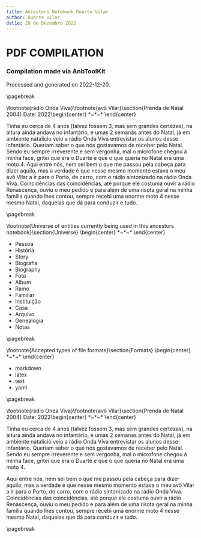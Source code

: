```yaml
---
title: Ancestors Notebook Duarte Vilar
author: Duarte Vilar
dat1e: 20 de Dezembro 2022
---
```

# PDF COMPILATION


### Compilation made via AnbToolKit
Processed and generated on 2022-12-20.


\pagebreak

\footnote{rádio Onda Viva}\footnote{avô Vilar}\section{Prenda de Natal 2004}
Date: 	2022\begin{center}
$\ast$~$\ast$~$\ast$
\end{center}	


Tinha eu cerca de 4 anos (talvez fossem 3, mas sem grandes certezas), na
altura ainda andava no infantário, e umas 2 semanas antes do Natal, já
em ambiente natalício veio a rádio Onda Viva entrevistar os alunos desse
infantário. Queriam saber o que nós gostavamos de receber pelo Natal.
Sendo eu sempre irreverente e sem vergonha, mal o microfone chegou à
minha face, gritei que era o Duarte e que o que queria no Natal era uma
moto 4. Aqui entre nós, nem sei bem o que me passou pela cabeça para
dizer aquilo, mas a verdade é que nesse mesmo momento estava o meu avô
Vilar a ir para o Porto, de carro, com o rádio sintonizado na rádio Onda
Viva. Coincidências das coincidências, até porque ele costuma ouvir a
rádio Renascença, ouviu o meu pedido e para além de uma risota geral na
minha família quando lhes contou, sempre recebi uma enorme moto 4 nesse
mesmo Natal, daquelas que dá para conduzir e tudo.

\pagebreak

\footnote{Universe of entities currently being used in this ancestors notebook}\section{Universe}
\begin{center}
$\ast$~$\ast$~$\ast$
\end{center}	

* Pessoa
* História
* Story
* Biografia
* Biography
* Foto
* Album
* Ramo
* Familiar
* Instituição
* Casa
* Arquivo
* Genealogia
* Notas

\pagebreak

\footnote{Accepted types of file formats}\section{Formats}
\begin{center}
$\ast$~$\ast$~$\ast$
\end{center}	

* markdown
* latex
* text
* yaml

\pagebreak

\footnote{rádio Onda Viva}\footnote{avô Vilar}\section{Prenda de Natal 2004}
Date: 	2022\begin{center}
$\ast$~$\ast$~$\ast$
\end{center}	


Tinha eu cerca de 4 anos (talvez fossem 3, mas sem grandes certezas), na
altura ainda andava no infantário, e umas 2 semanas antes do Natal, já
em ambiente natalício veio a rádio Onda Viva entrevistar os alunos desse
infantário. Queriam saber o que nós gostavamos de receber pelo Natal.
Sendo eu sempre irreverente e sem vergonha, mal o microfone chegou à
minha face, gritei que era o Duarte e que o que queria no Natal era uma
moto 4.

Aqui entre nós, nem sei bem o que me passou pela cabeça para
dizer aquilo, mas a verdade é que nesse mesmo momento estava o meu avô
Vilar a ir para o Porto, de carro, com o rádio sintonizado na rádio Onda
Viva. Coincidências das coincidências, até porque ele costuma ouvir a
rádio Renascença, ouviu o meu pedido e para além de uma risota geral na
minha família quando lhes contou, sempre recebi uma enorme moto 4 nesse
mesmo Natal, daquelas que dá para conduzir e tudo.

\pagebreak

